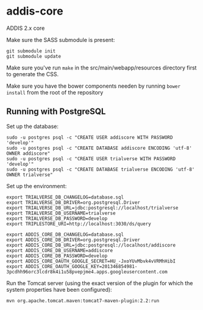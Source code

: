 addis-core
==========

ADDIS 2.x core

Make sure the SASS submodule is present:

    git submodule init
    git submodule update

Make sure you've run `make` in the src/main/webapp/resources directory first to generate the CSS.

Make sure you have the bower components needen by running `bower install` from the root of the repository

Running with PostgreSQL
-----------------------


Set up the database:

```
sudo -u postgres psql -c "CREATE USER addiscore WITH PASSWORD 'develop'"
sudo -u postgres psql -c "CREATE DATABASE addiscore ENCODING 'utf-8' OWNER addiscore"
sudo -u postgres psql -c "CREATE USER trialverse WITH PASSWORD 'develop'"
sudo -u postgres psql -c "CREATE DATABASE trialverse ENCODING 'utf-8' OWNER trialverse"

```

Set up the environment:

```
export TRIALVERSE_DB_CHANGELOG=database.sql
export TRIALVERSE_DB_DRIVER=org.postgresql.Driver
export TRIALVERSE_DB_URL=jdbc:postgresql://localhost/trialverse
export TRIALVERSE_DB_USERNAME=trialverse
export TRIALVERSE_DB_PASSWORD=develop
export TRIPLESTORE_URI=http://localhost:3030/ds/query

export ADDIS_CORE_DB_CHANGELOG=database.sql
export ADDIS_CORE_DB_DRIVER=org.postgresql.Driver
export ADDIS_CORE_DB_URL=jdbc:postgresql://localhost/addiscore
export ADDIS_CORE_DB_USERNAME=addiscore
export ADDIS_CORE_DB_PASSWORD=develop
export ADDIS_CORE_OAUTH_GOOGLE_SECRET=HU_-JxoYUvMbvk4vVRMhHibI
export ADDIS_CORE_OAUTH_GOOGLE_KEY=201346854981-3pcdhh96orc3lcdr8k4i1u58pvepjme4.apps.googleusercontent.com
```

Run the Tomcat server (using the exact version of the plugin for which the system properties have been configured):

```
mvn org.apache.tomcat.maven:tomcat7-maven-plugin:2.2:run
```

